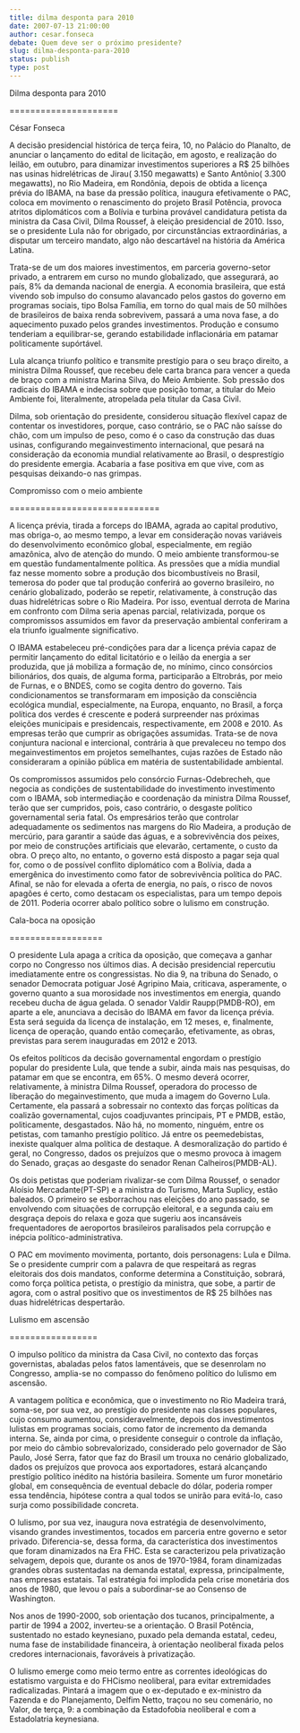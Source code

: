 ```yaml
---
title: dilma desponta para 2010
date: 2007-07-13 21:00:00
author: cesar.fonseca
debate: Quem deve ser o próximo presidente?
slug: dilma-desponta-para-2010
status: publish 
type: post
---
```


  

  

Dilma desponta para 2010  

=====================  

César Fonseca  

  

A decisão presidencial histórica de terça feira, 10, no Palácio do Planalto, de anunciar o lançamento do edital de licitação, em agosto, e realização do leilão, em outubro, para dinamizar investimentos superiores a R$ 25 bilhões nas usinas hidrelétricas de Jirau( 3.150 megawatts) e Santo Antônio( 3.300 megawatts), no Rio Madeira, em Rondônia, depois de obtida a licença prévia do IBAMA, na base da pressão política, inaugura efetivamente o PAC, coloca em movimento o renascimento do projeto Brasil Potência, provoca atritos diplomáticos com a Bolívia e turbina provável candidatura petista da ministra da Casa Civil, Dilma Roussef, à eleição presidencial de 2010. Isso, se o presidente Lula não for obrigado, por circunstâncias extraordinárias, a disputar um terceiro mandato, algo não descartável na história da América Latina.   

  

Trata-se de um dos maiores investimentos, em parceria governo-setor privado, a entrarem em curso no mundo globalizado, que assegurará, ao país, 8% da demanda nacional de energia. A economia brasileira, que está vivendo sob impulso do consumo alavancado pelos gastos do governo em programas sociais, tipo Bolsa Família, em torno do qual mais de 50 milhões de brasileiros de baixa renda sobrevivem, passará a uma nova fase, a do aquecimento puxado pelos grandes investimentos. Produção e consumo tenderiam a equilibrar-se, gerando estabilidade inflacionária em patamar politicamente supórtável.   

  

Lula alcança triunfo político e transmite prestígio para o seu braço direito, a ministra Dilma Roussef, que recebeu dele carta branca para vencer a queda de braço com a ministra Marina Silva, do Meio Ambiente. Sob pressão dos radicais do IBAMA e indecisa sobre que posição tomar, a titular do Meio Ambiente foi, literalmente, atropelada pela titular da Casa Civil.   

  

Dilma, sob orientação do presidente, considerou situação flexível capaz de contentar os investidores, porque, caso contrário, se o PAC não saísse do chão, com um impulso de peso, como é o caso da construção das duas usinas, configurando megainvestimento internacional, que pesará na consideração da economia mundial relativamente ao Brasil, o desprestígio do presidente emergia. Acabaria a fase positiva em que vive, com as pesquisas deixando-o nas grimpas.   

  

  

Compromisso com o meio ambiente  

=============================  

A licença prévia, tirada a forceps do IBAMA, agrada ao capital produtivo, mas obriga-o, ao mesmo tempo, a levar em consideração novas variáveis do desenvolvimento econômico global, especialmente, em região amazônica, alvo de atenção do mundo. O meio ambiente transformou-se em questão fundamentalmente política. As pressões que a mídia mundial faz nesse momento sobre a produção dos bicombustíveis no Brasil, temerosa do poder que tal produção conferirá ao governo brasileiro, no cenário globalizado, poderão se repetir, relativamente, à construção das duas hidrelétricas sobre o Rio Madeira. Por isso, eventual derrota de Marina em confronto com Dilma seria apenas parcial, relativizada, porque os compromissos assumidos em favor da preservação ambiental conferiram a ela triunfo igualmente significativo.   

  

O IBAMA estabeleceu pré-condições para dar a licença prévia capaz de permitir lançamento do edital licitatório e o leilão da energia a ser produzida, que já mobiliza a formação de, no mínimo, cinco consórcios bilionários, dos quais, de alguma forma, participarão a Eltrobrás, por meio de Furnas, e o BNDES, como se cogita dentro do governo. Tais condicionamentos se transformaram em imposição da consciência ecológica mundial, especialmente, na Europa, enquanto, no Brasil, a força política dos verdes é crescente e poderá surpreender nas próximas eleições municipais e presidencais, respectivamente, em 2008 e 2010. As empresas terão que cumprir as obrigações assumidas. Trata-se de nova conjuntura nacional e intercional, contrária à que prevaleceu no tempo dos megainvestimentos em projetos semelhantes, cujas razões de Estado não consideraram a opinião pública em matéria de sustentabilidade ambiental.   

  

Os compromissos assumidos pelo consórcio Furnas-Odebrecheh, que negocia as condições de sustentabilidade do investimento investimento com o IBAMA, sob intermediação e coordenação da ministra Dilma Roussef, terão que ser cumpridos, pois, caso contrário, o desgaste político governamental seria fatal. Os empresários terão que controlar adequadamente os sedimentos nas margens do Rio Madeira, a produção de mercúrio, para garantir a saúde das águas, e a sobrevivência dos peixes, por meio de construções artificiais que elevarão, certamente, o custo da obra. O preço alto, no entanto, o governo está disposto a pagar seja qual for, como o de possível conflito diplomático com a Bolívia, dada a emergênica do investimento como fator de sobrevivência política do PAC. Afinal, se não for elevada a oferta de energia, no país, o risco de novos apagões é certo, como destacam os especialistas, para um tempo depois de 2011. Poderia ocorrer abalo político sobre o lulismo em construção.   

  

  

Cala-boca na oposição  

==================  

O presidente Lula apaga a crítica da oposição, que começava a ganhar corpo no Congresso nos últimos dias. A decisão presidencial repercutiu imediatamente entre os congressistas. No dia 9, na tribuna do Senado, o senador Democrata potiguar José Agripino Maia, criticava, asperamente, o governo quanto a sua morosidade nos investimentos em energia, quando recebeu ducha de água gelada. O senador Valdir Raupp(PMDB-RO), em aparte a ele, anunciava a decisão do IBAMA em favor da licença prévia. Esta será seguida da licença de instalação, em 12 meses, e, finalmente, licença de operação, quando então começarão, efetivamente, as obras, previstas para serem inauguradas em 2012 e 2013.   

  

Os efeitos políticos da decisão governamental engordam o prestígio popular do presidente Lula, que tende a subir, ainda mais nas pesquisas, do patamar em que se encontra, em 65%. O mesmo deverá ocorrer, relativamente, à ministra Dilma Roussef, operadora do processo de liberação do megainvestimento, que muda a imagem do Governo Lula. Certamente, ela passará a sobressair no contexto das forças políticas da coalizão governamental, cujos coadjuvantes principais, PT e PMDB, estão, politicamente, desgastados. Não há, no momento, ninguém, entre os petistas, com tamanho prestígio político. Já entre os peemedebistas, inexiste qualquer alma política de destaque. A desmoralização do partido é geral, no Congresso, dados os prejuízos que o mesmo provoca à imagem do Senado, graças ao desgaste do senador Renan Calheiros(PMDB-AL).   

  

Os dois petistas que poderiam rivalizar-se com Dilma Roussef, o senador Aloísio Mercadante(PT-SP) e a ministra do Turismo, Marta Suplicy, estão baleados. O primeiro se esborrachou nas eleições do ano passado, se envolvendo com situações de corrupção eleitoral, e a segunda caiu em desgraça depois do relaxa e goza que sugeriu aos incansáveis frequentadores de aeroportos brasileiros paralisados pela corrupção e inépcia político-administrativa.   

  

O PAC em movimento movimenta, portanto, dois personagens: Lula e Dilma. Se o presidente cumprir com a palavra de que respeitará as regras eleitorais dos dois mandatos, conforme determina a Constituição, sobrará, como força política petista, o prestígio da ministra, que sobe, a partir de agora, com o astral positivo que os investimentos de R$ 25 bilhões nas duas hidrelétricas despertarão.   

  

  

Lulismo em ascensão  

=================  

O impulso político da ministra da Casa Civil, no contexto das forças governistas, abaladas pelos fatos lamentáveis, que se desenrolam no Congresso, amplia-se no compasso do fenômeno político do lulismo em ascensão.  

  

A vantagem política e econômica, que o investimento no Rio Madeira trará, soma-se, por sua vez, ao prestígio do presidente nas classes populares, cujo consumo aumentou, consideravelmente, depois dos investimentos lulistas em programas sociais, como fator de incremento da demanda interna. Se, ainda por cima, o presidente conseguir o controle da inflação, por meio do câmbio sobrevalorizado, considerado pelo governador de São Paulo, José Serra, fator que faz do Brasil um trouxa no cenário globalizado, dados os prejuízos que provoca aos exportadores, estará alcançando prestígio político inédito na história basileira. Somente um furor monetário global, em consequência de eventual debacle do dólar, poderia romper essa tendência, hipótese contra a qual todos se unirão para evitá-lo, caso surja como possibilidade concreta.   

  

O lulismo, por sua vez, inaugura nova estratégia de desenvolvimento, visando grandes investimentos, tocados em parceria entre governo e setor privado. Diferencia-se, dessa forma, da característica dos investimentos que foram dinamizados na Era FHC. Esta se caracterizou pela privatização selvagem, depois que, durante os anos de 1970-1984, foram dinamizadas grandes obras sustentadas na demanda estatal, expressa, principalmente, nas empresas estatais. Tal estratégia foi implodida pela crise monetária dos anos de 1980, que levou o país a subordinar-se ao Consenso de Washington.   

  

Nos anos de 1990-2000, sob orientação dos tucanos, principalmente, a partir de 1994 a 2002, inverteu-se a orientação. O Brasil Potência, sustentado no estado keynesiano, puxado pela demanda estatal, cedeu, numa fase de instabilidade financeira, à orientação neoliberal fixada pelos credores internacionais, favoráveis à privatização.   

  

O lulismo emerge como meio termo entre as correntes ideológicas do estatismo varguista e do FHCismo neoliberal, para evitar extremidades radicalizadas. Pintará a imagem que o ex-deputado e ex-ministro da Fazenda e do Planejamento, Delfim Netto, traçou no seu comenário, no Valor, de terça, 9: a combinação da Estadofobia neoliberal e com a Estadolatria keynesiana.
